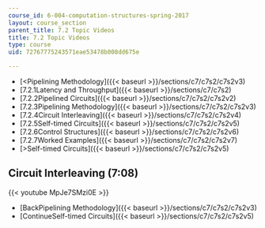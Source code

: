 ```yaml
---
course_id: 6-004-computation-structures-spring-2017
layout: course_section
parent_title: 7.2 Topic Videos
title: 7.2 Topic Videos
type: course
uid: 72767775243571eae53478b008dd675e

---
```


*   [<Pipelining Methodology]({{< baseurl >}}/sections/c7/c7s2/c7s2v3)
*   [7.2.1Latency and Throughput]({{< baseurl >}}/sections/c7/c7s2)
*   [7.2.2Pipelined Circuits]({{< baseurl >}}/sections/c7/c7s2/c7s2v2)
*   [7.2.3Pipelining Methodology]({{< baseurl >}}/sections/c7/c7s2/c7s2v3)
*   [7.2.4Circuit Interleaving]({{< baseurl >}}/sections/c7/c7s2/c7s2v4)
*   [7.2.5Self-timed Circuits]({{< baseurl >}}/sections/c7/c7s2/c7s2v5)
*   [7.2.6Control Structures]({{< baseurl >}}/sections/c7/c7s2/c7s2v6)
*   [7.2.7Worked Examples]({{< baseurl >}}/sections/c7/c7s2/c7s2v7)
*   [\>Self-timed Circuits]({{< baseurl >}}/sections/c7/c7s2/c7s2v5)

Circuit Interleaving (7:08)
---------------------------

{{< youtube MpJe7SMzi0E >}}

*   [BackPipelining Methodology]({{< baseurl >}}/sections/c7/c7s2/c7s2v3)
*   [ContinueSelf-timed Circuits]({{< baseurl >}}/sections/c7/c7s2/c7s2v5)